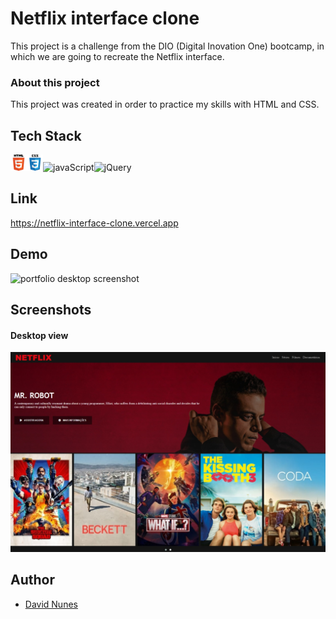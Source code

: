 # Netflix interface clone

This project is a challenge from the DIO (Digital Inovation One) bootcamp, in which we are going to recreate the Netflix interface.

### About this project

This project was created in order to practice my skills with HTML and CSS.


## Tech Stack

<img alt="HTML5" width="26px" src="https://raw.githubusercontent.com/github/explore/80688e429a7d4ef2fca1e82350fe8e3517d3494d/topics/html/html.png" /><img alt="CSS3" width="26px" src="https://raw.githubusercontent.com/github/explore/80688e429a7d4ef2fca1e82350fe8e3517d3494d/topics/css/css.png" /><img alt="javaScript" width="26px" src="https://cdn2.iconfinder.com/data/icons/designer-skills/128/code-programming-javascript-software-develop-command-language-512.png" /><img alt="jQuery" width="26px" src="https://cdn4.iconfinder.com/data/icons/scripting-and-programming-languages/512/JQuery_logo-512.png" />

## Link

https://netflix-interface-clone.vercel.app

  
## Demo

![portfolio desktop screenshot](img/netflix_clone.gif)
  
## Screenshots

#### Desktop view

![portfolio desktop screenshot](img/desktop.jpeg)
  
## Author

- [David Nunes](https://www.github.com/Dnuns)
